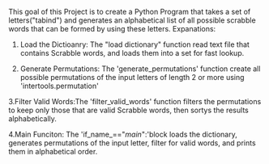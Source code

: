 

This goal of this Project is to create a Python Program that takes a set of letters("tabind") and generates an alphabetical list of all possible scrabble words that can be formed by using these letters. 
Expanations:
1. Load the Dictioanry: The "load dictionary" function read text file that contains Scrabble words, and loads them into a set for fast lookup.

2. Generate Permutations: The 'generate_permutations' function create all possible permutations of the input letters of length 2 or more using 'intertools.permutation'

3.Filter Valid Words:The 'filter_valid_words' function filters the permutations to keep only those that are valid Scrabble words, then sortys the results alphabetically. 

4.Main Funciton: The 'if_name_=="_main_":'block loads the dictionary, generates permutations of the input letter, filter for valid words, and prints them in alphabetical order. 